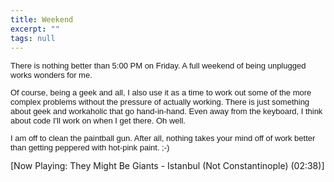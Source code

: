 ```yaml
---
title: Weekend
excerpt: ""
tags: null
---
```

<font face="Arial" size="2">
<p><span class="875475620-18072003"><font face="Arial" size="2">There is nothing 
better than 5:00 PM on Friday. A full weekend of being unplugged works wonders 
for me.</font></span></p>
<p><span class="875475620-18072003"><font face="Arial" size="2">Of course, being a geek and all, I also use it as a time to 
work out some of the more complex problems without the pressure of actually 
working. There is just something about geek and workaholic that go hand-in-hand. 
Even away from the keyboard, I think about code I'll work on when I get there. 
Oh well.</font></span></p>
<p><span class="875475620-18072003"><font face="Arial" size="2">I am off to clean the 
paintball gun. After all, nothing takes your mind off of work better than 
getting peppered with hot-pink paint. ;-)</font></span></p></font><div>[Now Playing: They Might Be Giants - Istanbul (Not Constantinople) (02:38)]
</div>